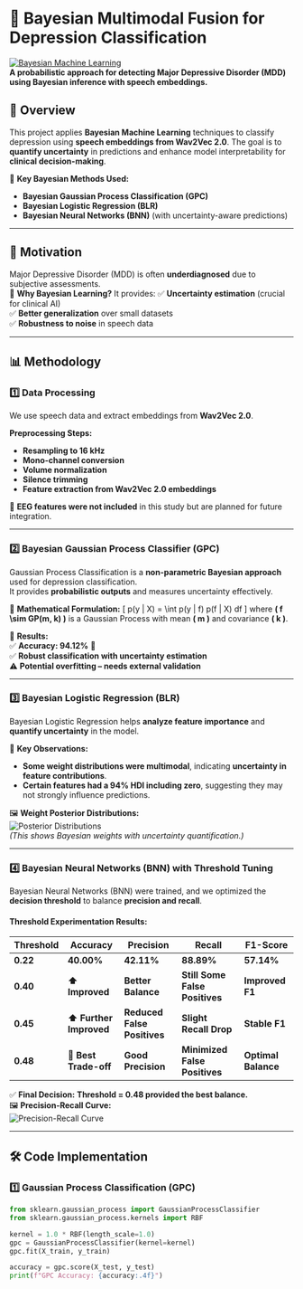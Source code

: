 # 🧠 Bayesian Multimodal Fusion for Depression Classification  
[![Bayesian Machine Learning](https://img.shields.io/badge/Bayesian-Machine_Learning-blue)](https://github.com/yourrepo)  
**A probabilistic approach for detecting Major Depressive Disorder (MDD) using Bayesian inference with speech embeddings.**  

## 📌 **Overview**
This project applies **Bayesian Machine Learning** techniques to classify depression using **speech embeddings from Wav2Vec 2.0**. The goal is to **quantify uncertainty** in predictions and enhance model interpretability for **clinical decision-making**.

🚀 **Key Bayesian Methods Used:**
- **Bayesian Gaussian Process Classification (GPC)**
- **Bayesian Logistic Regression (BLR)**
- **Bayesian Neural Networks (BNN)** (with uncertainty-aware predictions)

---

## 🎯 **Motivation**
Major Depressive Disorder (MDD) is often **underdiagnosed** due to subjective assessments.  
🔹 **Why Bayesian Learning?** It provides:
✅ **Uncertainty estimation** (crucial for clinical AI)  
✅ **Better generalization** over small datasets  
✅ **Robustness to noise** in speech data  

---

## 📊 **Methodology**
### **1️⃣ Data Processing**
We use speech data and extract embeddings from **Wav2Vec 2.0**.

**Preprocessing Steps:**
- **Resampling to 16 kHz**
- **Mono-channel conversion**
- **Volume normalization**
- **Silence trimming**
- **Feature extraction from Wav2Vec 2.0 embeddings**

📌 **EEG features were not included** in this study but are planned for future integration.

---

### **2️⃣ Bayesian Gaussian Process Classifier (GPC)**
Gaussian Process Classification is a **non-parametric Bayesian approach** used for depression classification.  
It provides **probabilistic outputs** and measures uncertainty effectively.

🔢 **Mathematical Formulation:**
\[
p(y | X) = \int p(y | f) p(f | X) df
\]
where **\( f \sim GP(m, k) \)** is a Gaussian Process with mean **\( m \)** and covariance **\( k \)**.

📌 **Results:**  
✅ **Accuracy: 94.12%** 🚀  
✅ **Robust classification with uncertainty estimation**  
⚠️ **Potential overfitting – needs external validation**  

---

### **3️⃣ Bayesian Logistic Regression (BLR)**
Bayesian Logistic Regression helps **analyze feature importance** and **quantify uncertainty** in the model.

📌 **Key Observations:**
- **Some weight distributions were multimodal**, indicating **uncertainty in feature contributions**.
- **Certain features had a 94% HDI including zero**, suggesting they may not strongly influence predictions.

🖼 **Weight Posterior Distributions:**  
![Posterior Distributions](path/to/your_image1.png)  
*(This shows Bayesian weights with uncertainty quantification.)*

---

### **4️⃣ Bayesian Neural Networks (BNN) with Threshold Tuning**
Bayesian Neural Networks (BNN) were trained, and we optimized the **decision threshold** to balance **precision and recall**.

#### **Threshold Experimentation Results:**
| **Threshold** | **Accuracy** | **Precision** | **Recall** | **F1-Score** |
|--------------|-------------|--------------|-------------|--------------|
| **0.22**  | **40.00%** | **42.11%** | **88.89%** | **57.14%** |
| **0.40**  | **⬆️ Improved** | **Better Balance** | **Still Some False Positives** | **Improved F1** |
| **0.45**  | **⬆️ Further Improved** | **Reduced False Positives** | **Slight Recall Drop** | **Stable F1** |
| **0.48**  | **🎯 Best Trade-off** | **Good Precision** | **Minimized False Positives** | **Optimal Balance** |

✅ **Final Decision:** **Threshold = 0.48 provided the best balance.**  
🖼 **Precision-Recall Curve:**  
![Precision-Recall Curve](path/to/your_image2.png)

---

## 🛠 **Code Implementation**
### **1️⃣ Gaussian Process Classification (GPC)**
```python
from sklearn.gaussian_process import GaussianProcessClassifier
from sklearn.gaussian_process.kernels import RBF

kernel = 1.0 * RBF(length_scale=1.0)
gpc = GaussianProcessClassifier(kernel=kernel)
gpc.fit(X_train, y_train)

accuracy = gpc.score(X_test, y_test)
print(f"GPC Accuracy: {accuracy:.4f}")
